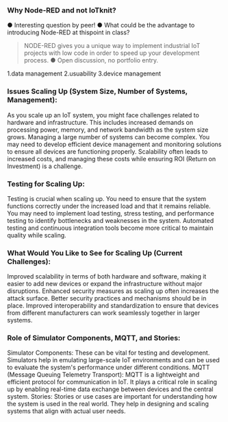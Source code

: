 
### Why Node-RED and not IoTknit?

● Interesting question by peer!
● What could be the advantage to introducing Node-RED at thispoint in class?
>NODE-RED gives you a unique way to implement industrial IoT projects with low code in order to speed up your development process.
● Open discussion, no portfolio entry.

1.data management
2.usuability
3.device management

### Issues Scaling Up (System Size, Number of Systems, Management):
As you scale up an IoT system, you might face challenges related to hardware and infrastructure. This includes increased demands on processing power, memory, and network bandwidth as the system size grows.
Managing a large number of systems can become complex. You may need to develop efficient device management and monitoring solutions to ensure all devices are functioning properly.
Scalability often leads to increased costs, and managing these costs while ensuring ROI (Return on Investment) is a challenge.
### Testing for Scaling Up:
Testing is crucial when scaling up. You need to ensure that the system functions correctly under the increased load and that it remains reliable.
You may need to implement load testing, stress testing, and performance testing to identify bottlenecks and weaknesses in the system.
Automated testing and continuous integration tools become more critical to maintain quality while scaling.
### What Would You Like to See for Scaling Up (Current Challenges):
Improved scalability in terms of both hardware and software, making it easier to add new devices or expand the infrastructure without major disruptions.
Enhanced security measures as scaling up often increases the attack surface. Better security practices and mechanisms should be in place.
Improved interoperability and standardization to ensure that devices from different manufacturers can work seamlessly together in larger systems.
### Role of Simulator Components, MQTT, and Stories:
Simulator Components: These can be vital for testing and development. Simulators help in emulating large-scale IoT environments and can be used to evaluate the system's performance under different conditions.
MQTT (Message Queuing Telemetry Transport): MQTT is a lightweight and efficient protocol for communication in IoT. It plays a critical role in scaling up by enabling real-time data exchange between devices and the central system.
Stories: Stories or use cases are important for understanding how the system is used in the real world. They help in designing and scaling systems that align with actual user needs.